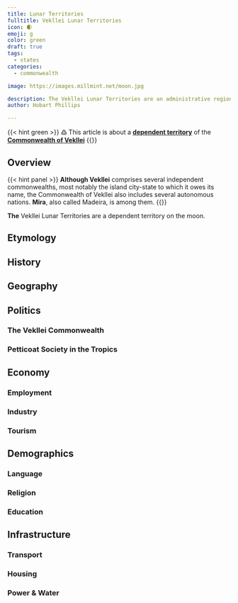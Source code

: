 ```yaml
---
title: Lunar Territories
fulltitle: Vekllei Lunar Territories
icon: 🌒
emoji: g
color: green
draft: true
tags:
  - states
categories:
  - commonwealth

image: https://images.millmint.net/moon.jpg

description: The Vekllei Lunar Territories are an administrative region of the Commonwealth of Vekllei, a utopian country created by Hobart Phillips.
author: Hobart Phillips

---
```

{{< hint green >}}
߷ This article is about a [**dependent territory**](/vekllei/#administrative-divisions) of the [**Commonwealth of Vekllei**](/factbook/vekllei)
{{</hint>}}

## Overview

{{< hint panel >}}
**Although Vekllei** comprises several independent commonwealths, most notably the island city-state to which it owes its name, the Commonwealth of Vekllei also includes several autonomous nations. **Mira**, also called Madeira, is among them.
{{</hint>}}

**The** Vekllei Lunar Territories are a dependent territory on the moon.


## Etymology

## History


## Geography

## Politics

### The Vekllei Commonwealth

### Petticoat Society in the Tropics

## Economy

### Employment

### Industry

### Tourism

## Demographics

### Language

### Religion

### Education

## Infrastructure

### Transport

### Housing

### Power & Water
